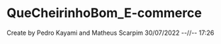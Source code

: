 # QueCheirinhoBom_E-commerce
Create by Pedro Kayami and Matheus Scarpim
30/07/2022     --//--         17:26
